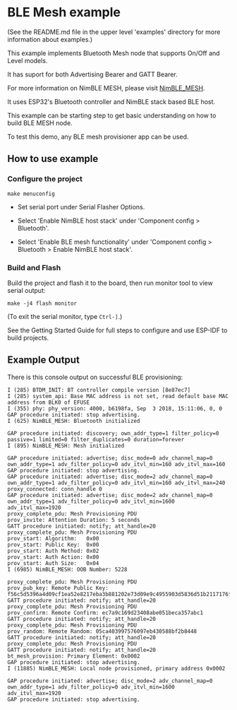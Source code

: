 # BLE Mesh example

(See the README.md file in the upper level 'examples' directory for more information about examples.)

This example implements Bluetooth Mesh node that supports On/Off and Level models.

It has suport for both Advertising Bearer and GATT Bearer.

For more information on NimBLE MESH, please visit [NimBLE_MESH](https://mynewt.apache.org/latest/network/docs/mesh/index.html#bluetooth-mesh).

It uses ESP32's Bluetooth controller and NimBLE stack based BLE host.

This example can be starting step to get basic understanding on how to build BLE MESH node.

To test this demo, any BLE mesh provisioner app can be used.


## How to use example

### Configure the project

```
make menuconfig
```

* Set serial port under Serial Flasher Options.

* Select 'Enable NimBLE host stack' under 'Component config > Bluetooth'.

* Select 'Enable BLE mesh functionality' under 'Component config > Bluetooth > Enable NimBLE host stack'.

### Build and Flash

Build the project and flash it to the board, then run monitor tool to view serial output:

```
make -j4 flash monitor
```

(To exit the serial monitor, type ``Ctrl-]``.)

See the Getting Started Guide for full steps to configure and use ESP-IDF to build projects.

## Example Output

There is this console output on successful BLE provisioning:
```
I (285) BTDM_INIT: BT controller compile version [8e87ec7]
I (285) system_api: Base MAC address is not set, read default base MAC address from BLK0 of EFUSE
I (355) phy: phy_version: 4000, b6198fa, Sep  3 2018, 15:11:06, 0, 0
GAP procedure initiated: stop advertising.
I (625) NimBLE_MESH: Bluetooth initialized

GAP procedure initiated: discovery; own_addr_type=1 filter_policy=0 passive=1 limited=0 filter_duplicates=0 duration=forever
I (895) NimBLE_MESH: Mesh initialized

GAP procedure initiated: advertise; disc_mode=0 adv_channel_map=0 own_addr_type=1 adv_filter_policy=0 adv_itvl_min=160 adv_itvl_max=160
GAP procedure initiated: stop advertising.
GAP procedure initiated: advertise; disc_mode=2 adv_channel_map=0 own_addr_type=1 adv_filter_policy=0 adv_itvl_min=160 adv_itvl_max=240
proxy_connected: conn_handle 0
GAP procedure initiated: advertise; disc_mode=2 adv_channel_map=0 own_addr_type=1 adv_filter_policy=0 adv_itvl_min=1600 adv_itvl_max=1920
proxy_complete_pdu: Mesh Provisioning PDU
prov_invite: Attention Duration: 5 seconds
GATT procedure initiated: notify; att_handle=20
proxy_complete_pdu: Mesh Provisioning PDU
prov_start: Algorithm:   0x00
prov_start: Public Key:  0x00
prov_start: Auth Method: 0x02
prov_start: Auth Action: 0x00
prov_start: Auth Size:   0x04
I (6985) NimBLE_MESH: OOB Number: 5228

proxy_complete_pdu: Mesh Provisioning PDU
prov_pub_key: Remote Public Key: f56c5d5396a4d09cf1ea52e8217eba3b881202e73d09e9c4955903d5836d51b2117176fa5887869ddd5a2985dce9f706d3e4c2729dd9d45edeb86bcbebe4721c
GATT procedure initiated: notify; att_handle=20
proxy_complete_pdu: Mesh Provisioning PDU
prov_confirm: Remote Confirm: ec7a9c169d23408abe051beca357abc1
GATT procedure initiated: notify; att_handle=20
proxy_complete_pdu: Mesh Provisioning PDU
prov_random: Remote Random: 05ca403997576097eb430588bf2b8448
GATT procedure initiated: notify; att_handle=20
proxy_complete_pdu: Mesh Provisioning PDU
GATT procedure initiated: notify; att_handle=20
bt_mesh_provision: Primary Element: 0x0002
GAP procedure initiated: stop advertising.
I (11885) NimBLE_MESH: Local node provisioned, primary address 0x0002

GAP procedure initiated: advertise; disc_mode=2 adv_channel_map=0 own_addr_type=1 adv_filter_policy=0 adv_itvl_min=1600 adv_itvl_max=1920
GAP procedure initiated: stop advertising.

```

